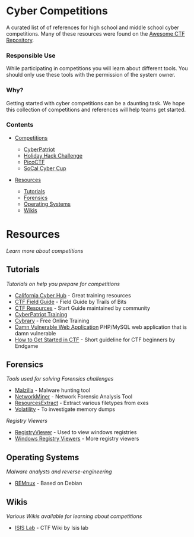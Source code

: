 # Cyber Competitions

A curated list of of references for high school and middle school cyber competitions. Many of these resources were found on the [Awesome CTF Repository](https://github.com/apsdehal/awesome-ctf).

### Responsible Use
While participating in competitions you will learn about different tools. You should only use these tools with the permission of the system owner.

### Why?

Getting started with cyber competitions can be a daunting task. We hope this collection of competitions and references will help teams get started.


### Contents

- [Competitions](#competitions)
  - [CyberPatriot](https://www.uscyberpatriot.org/)
  - [Holiday Hack Challenge](https://holidayhackchallenge.com/)
  - [PicoCTF](https://picoctf.com/)
  - [SoCal Cyber Cup](https://socal.cc)

- [Resources](#resources)
  - [Tutorials](#tutorials)
  - [Forensics](#forensics-1)
  - [Operating Systems](#operating-systems)
  - [Wikis](#wikis)

# Resources

*Learn more about competitions*

## Tutorials

*Tutorials on help you prepare for competitions*

- [California Cyber Hub](https://www.ca-cyberhub.org/) - Great training resources
- [CTF Field Guide](https://trailofbits.github.io/ctf/) - Field Guide by Trails of Bits
- [CTF Resources](http://ctfs.github.io/resources/) -  Start Guide maintained by community
- [CyberPatriot Training ](https://itpro.tv/course-library/cyberpatriot/cyberpatriot-program-details/)
- [Cybrary](https://www.cybrary.it/) - Free Online Training
- [Damn Vulnerable Web Application](http://www.dvwa.co.uk/) PHP/MySQL web application that is damn vulnerable
- [How to Get Started in CTF](https://www.endgame.com/blog/how-get-started-ctf) - Short guideline for CTF beginners by Endgame

## Forensics

*Tools used for solving Forensics challenges*

- [Malzilla](http://malzilla.sourceforge.net/) - Malware hunting tool
- [NetworkMiner](http://www.netresec.com/?page=NetworkMiner) - Network Forensic Analysis Tool
- [ResourcesExtract](http://www.nirsoft.net/utils/resources_extract.html) - Extract various filetypes from exes
- [Volatility](https://github.com/volatilityfoundation/volatility) - To investigate memory dumps

*Registry Viewers*
- [RegistryViewer](http://www.gaijin.at/en/getitpage.php?id=regview) - Used to view windows registries
- [Windows Registry Viewers](http://www.forensicswiki.org/wiki/Windows_Registry) - More registry viewers

## Operating Systems


*Malware analysts and reverse-engineering*

- [REMnux](https://remnux.org/) - Based on Debian


## Wikis

*Various Wikis available for learning about competitions*

- [ISIS Lab](https://github.com/isislab/Project-Ideas/wiki) - CTF Wiki by Isis lab
